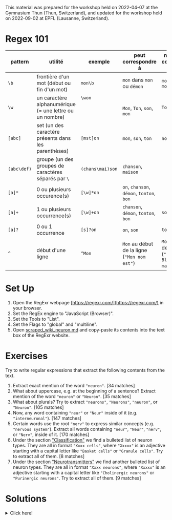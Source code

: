 This material was prepared for the workshop held on 2022-04-07 at the Gymnasium Thun (Thun, Switzerland), and updated for the workshop held on 2022-09-02 at EPFL (Lausanne, Switzerland). 

# Regex 101

| pattern     | utilité                                                 | exemple                                                          | peut correspondre à                          | ne peut pas correspondre à                                      |
|-------------|---------------------------------------------------------|------------------------------------------------------------------|----------------------------------------------|-----------------------------------------------------------------|
| `\b`        | frontière d'un mot (début ou fin d'un mot)              | `mon\b`                                                          | `mon` dans `mon` ou `démon`                  | `mon` dans `montagne`                                           |
| `\w`        | un caractère alphanumérique (= une lettre ou un nombre) | `\won`                                   <br/> <br/> <br/> <br/> | <br/>`Mon`, `Ton`, `son`, `mon`              | `Tonton`                                                        |
| `[abc]`     | set (un des caractère présents dans les parenthèses)    | `[mst]on`                                 <br/>                  | `mon`, `son`, `ton`                          | `non`, `bon`                                                    |
| `(abc\def)` | groupe (un des groupes de caractères séparés par `\`    | `(chans\mai)son`                                                 | `chanson`, `maison`                          |                                                                 |
| `[a]*`      | 0 ou plusieurs occurence(s)                             | `[\w]*on`                                                        | `on`, `chanson`, `démon`, `tonton`, `bon`    |                                                                 |
| `[a]+`      | 1 ou plusieurs occurrence(s)                            | `[\w]+on`                                                        | `chanson`, `démon`, `tonton`, `bon`          | `son`                                                           |
| `[a]?`      | 0 ou 1 occurrence                                       | `[s]?on`                                                         | `on`, `son`                                  | `ton`                                                           |
| `^`         | début d'une ligne                                       | `^Mon`                                      <br/>                | `Mon` au début de la ligne (`"Mon nom est"`) | `Mon` au milieu de la ligne (`"Le Mont Blanc est magnifique!"`) |

# Set Up
1. Open the RegExr webpage [https://regexr.com/](https://regexr.com/) in your browser.
2. Set the RegEx engine to "JavaScript (Browser)".
3. Set the Tools to "List".
4. Set the Flags to "global" and "multiline".
5. Open [scraped_wiki_neuron.md](scraped_wiki_neuron.md) and copy-paste its contents into the text box of the RegExr website. 

# Exercises
Try to write regular expressions that extract the following contents from the text.
1. Extract exact mention of the word `"neuron"`. [34 matches]
2. What about uppercase, e.g. at the beginning of a sentence? Extract mention of the word `"neuron"` or `"Neuron"`. [35 matches]
3. What about plurals?  Try to extract `"neurons"`, `"Neurons"`, `"neuron"`, or `"Neuron"`. [105 matches]
4. Now, any word containing `"neur"` or `"Neur"` inside of it (e.g. `"interneuronal"`). [147 matches]
5. Certain words use the root `"nerv"` to express similar concepts (e.g. `"nervous system"`). Extract all words containing `"neur"`, `"Neur"`, `"nerv"`, or `"Nerv"`,  inside of it. [170 matches]
6. Under the section ["Classification"](scraped_wiki_neuron.md#Classification) we find a bulleted list of neuron types. They are all in format `"Xxxx cells"`, where `"Xxxxx"` is an adjective starting with a capital letter like `"Basket cells"` or `"Granule cells"`. Try to extract all of them. [8 matches]
7. Under the section ["Neurotransmitters"](scraped_wiki_neuron.md#Neurotransmitters) we find another bulleted list of neuron types. They are all in format `"Xxxx neurons"`, where `"Xxxxx"` is an adjective starting with a capital letter like `"Cholinergic neurons"` or `"Purinergic neurons"`. Try to extract all of them. [9 matches]

# Solutions
<details>

<summary>Click here!</summary>
  <ol>
  <li> <code>\bneuron\b</code> </li>
  <li> <code>\b[nN]euron\b</code> </li>
  <li> <code>\b[nN]euron[s]?\b</code> </li>
  <li> <code>\b[\w]*[nN]eur[\w]*\b</code> </li>
  <li> <code>\b[\w]*[nN]e(ur|rv)[\w]*\b</code> </li>
  <li> <code>^\w+ cells\b</code> </li>
  <li> <code>^\w+ neurons\b</code> </li>
</details>
